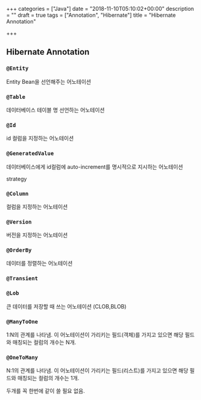 +++
categories = ["Java"]
date = "2018-11-10T05:10:02+00:00"
description = ""
draft = true
tags = ["Annotation", "Hibernate"]
title = "Hibernate Annotation"

+++
## Hibernate Annotation

### `@Entity`

Entity Bean을 선언해주는 어노테이션

### `@Table`

데이터베이스 테이블 명 선언하는 어노테이션

### `@Id`

id 컬럼을 지정하는 어노테이션

### `@GeneratedValue`

데이터베이스에게 id컬럼에 auto-increment를 명시적으로 지시하는 어노테이션

strategy

### `@Column`

컬럼을 지정하는 어노테이션

### `@Version`

버전을 지정하는 어노테이션

### `@OrderBy`

데이터를 정렬하는 어노테이션

### `@Transient`

### `@Lob`

큰 데이터를 저장할 때 쓰는 어노테이션 (CLOB,BLOB)

### `@ManyToOne`

1:N의 관계를 나타냄. 이 어노테이션이 가리키는 필드(객체)를 가지고 있으면 해당 필드와 매칭되는 컬럼의 개수는 N개.

### `@OneToMany`

N:1의 관계를 나타냄. 이 어노테이션이 가리키는 필드(리스트)를 가지고 있으면 해당 필드와 매칭되는 컬럼의 개수는 1개.

두개를 꼭 한번에 같이 쓸 필요 없음.